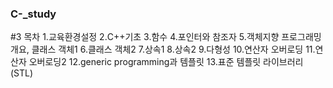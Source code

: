 ### C-_study
#3
목차
1.교육환경설정
2.C++기초
3.함수
4.포인터와 참조자
5.객체지향 프로그래밍 개요, 클래스 객체1
6.클래스 객체2
7.상속1
8.상속2
9.다형성
10.연산자 오버로딩
11.연산자 오버로딩2
12.generic programming과 템플릿
13.표준 템플릿 라이브러리(STL)
